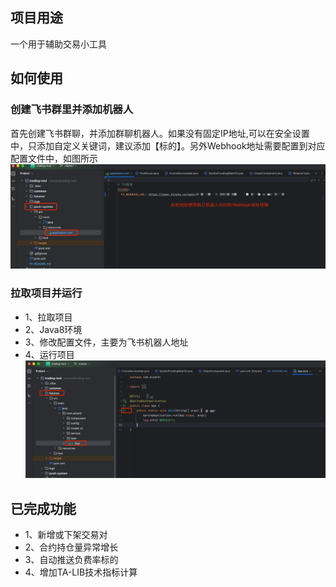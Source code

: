 ## 项目用途
一个用于辅助交易小工具

## 如何使用
### 创建飞书群里并添加机器人
首先创建飞书群聊，并添加群聊机器人。如果没有固定IP地址,可以在安全设置中，只添加自定义关键词，建议添加【标的】。另外Webhook地址需要配置到对应配置文件中，如图所示
![img.png](img.png)
### 拉取项目并运行
* 1、拉取项目
* 2、Java8环境
* 3、修改配置文件，主要为飞书机器人地址
* 4、运行项目
![img_1.png](img_1.png)

## 已完成功能

* 1、新增或下架交易对
* 2、合约持仓量异常增长
* 3、自动推送负费率标的
* 4、增加TA-LIB技术指标计算